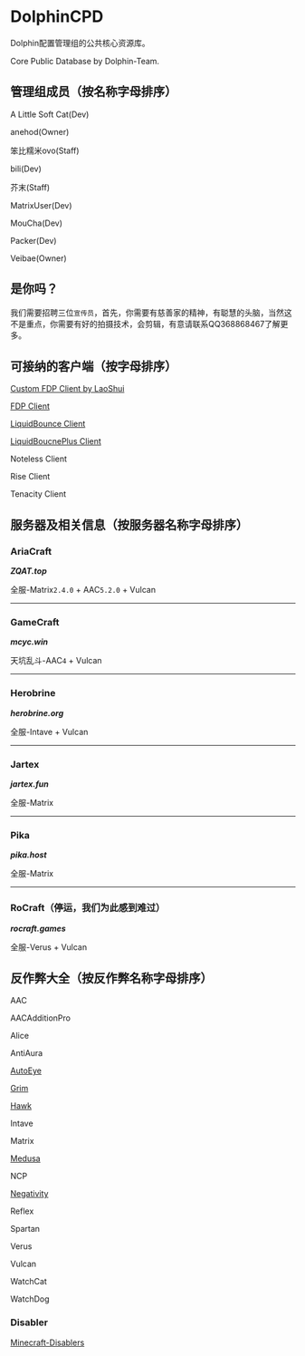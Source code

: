 # DolphinCPD
Dolphin配置管理组的公共核心资源库。

Core Public Database by Dolphin-Team.

## 管理组成员（按名称字母排序）
A Little Soft Cat(Dev)

anehod(Owner)

笨比糯米ovo(Staff)

bili(Dev)

芥末(Staff)

MatrixUser(Dev)

MouCha(Dev)

Packer(Dev)

Veibae(Owner)

## 是你吗？
我们需要招聘三位`宣传员`，首先，你需要有慈善家的精神，有聪慧的头脑，当然这不是重点，你需要有好的拍摄技术，会剪辑，有意请联系QQ368868467了解更多。

## 可接纳的客户端（按字母排序）
[Custom FDP Client by LaoShui](https://github.com/laoshuikaixue/FDPClient)

[FDP Client](https://github.com/SkidderMC/FDPClient)

[LiquidBounce Client](https://github.com/CCBlueX/LiquidBounce)

[LiquidBoucnePlus Client](https://github.com/WYSI-Foundation/LiquidBouncePlus)

Noteless Client

Rise Client

Tenacity Client

## 服务器及相关信息（按服务器名称字母排序）
### AriaCraft

***ZQAT.top***

全服-Matrix`2.4.0` + AAC`5.2.0` + Vulcan

---

### GameCraft

***mcyc.win***

天坑乱斗-AAC`4` + Vulcan

---

### Herobrine

***herobrine.org***

全服-Intave + Vulcan

---

### Jartex

***jartex.fun***

全服-Matrix

---

### Pika

***pika.host***

全服-Matrix

---

### RoCraft（停运，我们为此感到难过）

***rocraft.games***

全服-Verus + Vulcan

## 反作弊大全（按反作弊名称字母排序）
AAC

AACAdditionPro

Alice

AntiAura

[AutoEye](https://github.com/heirteir/AutoEye)

[Grim](https://github.com/MWHunter/Grim)

[Hawk](https://github.com/HawkAnticheat/Hawk)

Intave

Matrix

[Medusa](https://github.com/GladUrBad/Medusa)

NCP

[Negativity](https://github.com/Elikill58/Negativity)

Reflex

Spartan

Verus

Vulcan

WatchCat

WatchDog

### Disabler
[Minecraft-Disablers](https://github.com/Rilshrink/Minecraft-Disablers)
